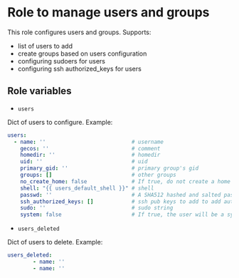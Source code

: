 # Role to manage users and groups

This role configures users and groups. Supports:

* list of users to add
* create groups based on users configuration
* configuring sudoers for users
* configuring ssh authorized_keys for users

## Role variables

* `users`

Dict of users to configure. Example:

```yaml
users:
  - name: ''                           # username
    gecos: ''                          # comment
    homedir: ''                        # homedir
    uid: ''                            # uid
    primary_gid: ''                    # primary group's gid
    groups: []                         # other groups
    no_create_home: false              # If true, do not create a home directory. Defaults to true if `system: true`.
    shell: "{{ users_default_shell }}" # shell
    passwd: ''                         # A SHA512 hashed and salted password
    ssh_authorized_keys: []            # ssh pub keys to add to add auth_keys
    sudo: ''                           # sudo string 
    system: false                      # If true, the user will be a system user. This does not affect existing users.
```

* `users_deleted`

Dict of users to delete. Example:

```yaml
users_deleted:
        - name: ''
        - name: ''
```